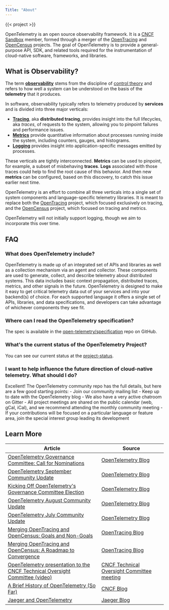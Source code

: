 ```yaml
---
Title: "About"
---
```

{{< project >}}

OpenTelemetry is an open source observability framework. It is a [CNCF Sandbox](https://www.cncf.io/sandbox-projects/) member, formed through a merger of the [OpenTracing](https://www.opentracing.io) and [OpenCensus](https://www.opencensus.io) projects. The goal of OpenTelemetry is to provide a general-purpose API, SDK, and related tools required for the instrumentation of cloud-native software, frameworks, and libraries. 

## What is Observability?
The term [**observability**](https://en.wikipedia.org/wiki/Observability) stems from the discipline of [control theory](https://en.wikipedia.org/wiki/Control_theory) and refers to how well a system can be understood on the basis of the **telemetry** that it produces.

In software, observability typically refers to telemetry produced by **services** and is divided into three major verticals:

* [**Tracing**](https://opentracing.io/docs/overview/what-is-tracing), aka **distributed tracing**, provides insight into the full lifecycles, aka *traces*, of requests to the system, allowing you to pinpoint failures and performance issues.  
* [**Metrics**](https://opencensus.io/stats) provide quantitative information about processes running inside the system, including counters, gauges, and histograms.
* [**Logging**](https://en.wikipedia.org/wiki/Log_file) provides insight into application-specific messages emitted by processes.

These verticals are tightly interconnected. **Metrics** can be used to pinpoint, for example, a subset of misbehaving **traces**. **Logs** associated with those traces could help to find the root cause of this behavior. And then new **metrics** can be configured, based on this discovery, to catch this issue earlier next time.

OpenTelemetry is an effort to combine all three verticals into a single set of system components and language-specific telemetry libraries. It is meant to replace both the [OpenTracing](https://opentracing.io) project, which focused exclusively on tracing, and the [OpenCensus](https://opencensus.io) project, which focused on tracing and metrics.

OpenTelemetry will not initially support logging, though we aim to incorporate this over time.

## FAQ
### What does OpenTelemetry include?
OpenTelemetry is made up of an integrated set of APIs and libraries as well as a collection mechanism via an agent and collector. These components are used to generate, collect, and describe telemetry about distributed systems. This data includes basic context propagation, distributed traces, metrics, and other signals in the future. OpenTelemetry is designed to make it easy to get critical telemetry data out of your services and into your backend(s) of choice. For each supported language it offers a single set of APIs, libraries, and data specifications, and developers can take advantage of whichever components they see fit.

### Where can I read the OpenTelemetry specification?
The spec is available in the [open-telemetry/specification](https://github.com/open-telemetry/specification) repo on GitHub.

### What's the current status of the OpenTelemetry Project?
You can see our current status at the [project-status](/project-status).

### I want to help influence the future direction of cloud-native telemetry. What should I do?
Excellent! The OpenTelemetry community repo has the full details, but here are a few good starting points: - Join our community mailing list - Keep up to date with the OpenTelemetry blog - We also have a very active chatroom on Gitter - All project meetings are shared on the public calendar (web, gCal, iCal), and we recommend attending the monthly community meeting - If your contributions will be focused on a particular language or feature area, join the special interest group leading its development

## Learn More

| Article | Source |
|---------|--------|
| [OpenTelemetry Governance Committee: Call for Nominations](https://medium.com/opentelemetry/opentelemetry-governance-call-for-nominations-cbdccdc9b999) | [OpenTelemetry Blog](https://medium.com/opentelemetry)           |
| [OpenTelemetry September Community Update](https://medium.com/opentelemetry/opentelemetry-monthly-update-september-2019-6b70c82a5a2d) | [OpenTelemetry Blog](https://medium.com/opentelemetry)           |
| [Kicking Off OpenTelemetry's Governance Committee Election](https://medium.com/opentelemetry/kicking-off-opentelemetrys-governance-committee-election-3eb53aeeba43) | [OpenTelemetry Blog](https://medium.com/opentelemetry)           |
| [OpenTelemetry August Community Update](https://medium.com/opentelemetry/opentelemetry-monthly-update-august-2019-1c8c4e58a65) | [OpenTelemetry Blog](https://medium.com/opentelemetry)           |
| [OpenTelemetry July Community Update](https://medium.com/opentelemetry/opentelemetry-monthly-update-july-2019-de11bac4b607) | [OpenTelemetry Blog](https://medium.com/opentelemetry)           |
| [Merging OpenTracing and OpenCensus: Goals and Non-Goals](https://medium.com/opentracing/merging-opentracing-and-opencensus-f0fe9c7ca6f0) | [OpenTracing Blog](https://medium.com/opentracing) |
| [Merging OpenTracing and OpenCensus: A Roadmap to Convergence](https://medium.com/opentracing/a-roadmap-to-convergence-b074e5815289)      | [OpenTracing Blog](https://medium.com/opentracing) |
| [OpenTelemetry presentation to the CNCF Technical Oversight Committee (video)](https://www.youtube.com/watch?v=Igl6xRAsN7k&feature=youtu.be&t=2505) | [CNCF Technical Oversight Committee meeting](https://github.com/cncf/toc/) |
| [A Brief History of OpenTelemetry (So Far)](https://www.cncf.io/blog/2019/05/21/a-brief-history-of-opentelemetry-so-far/)       | [CNCF Blog](https://www.cncf.io/newsroom/blog/)       |
| [Jaeger and OpenTelemetry](https://medium.com/jaegertracing/jaeger-and-opentelemetry-1846f701d9f2)       | [Jaeger Blog](https://medium.com/jaegertracing)       |
